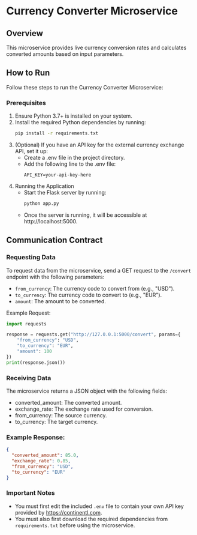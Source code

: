 # Currency Converter Microservice

## Overview
This microservice provides live currency conversion rates and calculates converted amounts based on input parameters.

## How to Run
Follow these steps to run the Currency Converter Microservice:

### Prerequisites
1. Ensure Python 3.7+ is installed on your system.
2. Install the required Python dependencies by running:
    ```bash
    pip install -r requirements.txt
    ```
3. (Optional) If you have an API key for the external currency exchange API, set it up:
   - Create a .env file in the project directory.
   - Add the following line to the .env file:
       ```env
       API_KEY=your-api-key-here
       ```
4. Running the Application
   - Start the Flask server by running:
       ```bash
       python app.py
       ```
   - Once the server is running, it will be accessible at http://localhost:5000.

## Communication Contract

### Requesting Data
To request data from the microservice, send a GET request to the `/convert` endpoint with the following parameters:
- `from_currency`: The currency code to convert from (e.g., "USD").
- `to_currency`: The currency code to convert to (e.g., "EUR").
- `amount`: The amount to be converted.

Example Request:
```python
import requests

response = requests.get("http://127.0.0.1:5000/convert", params={
    "from_currency": "USD",
    "to_currency": "EUR",
    "amount": 100
})
print(response.json())
```

### Receiving Data
The microservice returns a JSON object with the following fields:
- converted_amount: The converted amount.
- exchange_rate: The exchange rate used for conversion.
- from_currency: The source currency.
- to_currency: The target currency.

### Example Response:
```json
{
  "converted_amount": 85.0,
  "exchange_rate": 0.85,
  "from_currency": "USD",
  "to_currency": "EUR"
}
```

### Important Notes
- You must first edit the included `.env` file to contain your own API key provided by https://continentl.com.
- You must also first download the required dependencies from `requirements.txt` before using the microservice.